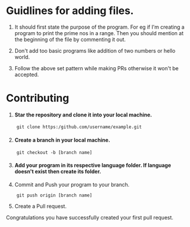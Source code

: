 # Guidlines for adding files.

1. It should first state the purpose of the program. For eg if I'm creating a program to print the    prime nos in a range. Then you should mention at the beginning of the file by commenting it out.

2. Don't add too basic programs like addition of two numbers or hello world.

3. Follow the above set pattern while making PRs otherwise it won't be accepted.

# Contributing

1. #### Star the repository and clone it into your local machine.
```
    git clone https:/github.com/username/example.git
```

2. #### Create a branch in your local machine.

``` 
    git checkout -b [branch name]
```

3. #### Add your program in its respective language folder. If language doesn't exist then create its folder.

4. Commit and Push your program to your branch.

```
    git push origin [branch name]
```
5. Create a Pull request.

Congratulations you have successfully created your first pull request.